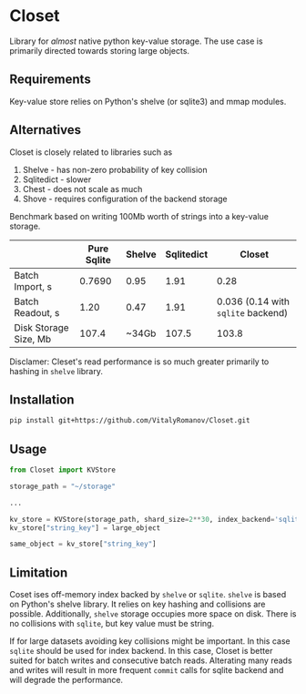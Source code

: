 # Closet

Library for *almost* native python key-value storage. The use case is primarily directed towards storing large objects.

## Requirements

Key-value store relies on Python's shelve (or sqlite3) and mmap modules. 

## Alternatives

Closet is closely related to libraries such as 
1. Shelve - has non-zero probability of key collision
2. Sqlitedict - slower
3. Chest - does not scale as much
4. Shove - requires configuration of the backend storage

Benchmark based on writing 100Mb worth of strings into a key-value storage.

| |Pure Sqlite|Shelve|Sqlitedict|Closet|
|---|---|---|---|---|
|Batch Import, s|0.7690|0.95|1.91|0.28|
|Batch Readout, s|1.20|0.47|1.91|0.036 (0.14 with `sqlite` backend)|
|Disk Storage Size, Mb|107.4|~34Gb|107.5|103.8|

Disclamer: Cleset's read performance is so much greater primarily to hashing in `shelve` library.



## Installation

```bash
pip install git+https://github.com/VitalyRomanov/Closet.git
```

## Usage

```python
from Closet import KVStore

storage_path = "~/storage"

...

kv_store = KVStore(storage_path, shard_size=2**30, index_backend='sqlite')
kv_store["string_key"] = large_object

same_object = kv_store["string_key"]
```

## Limitation

Coset ises off-memory index backed by `shelve` or `sqlite`. `shelve` is based on Python's shelve library. It relies on key hashing and collisions are possible. Additionally, `shelve` storage occupies more space on disk. There is no collisions with `sqlite`, but key value must be string.

If for large datasets avoiding key collisions might be important. In this case `sqlite` should be used for index backend. In this case, Closet is better suited for batch writes and consecutive batch reads. Alterating many reads and writes will result in more frequent `commit` calls for sqlite backend and will degrade the performance.
